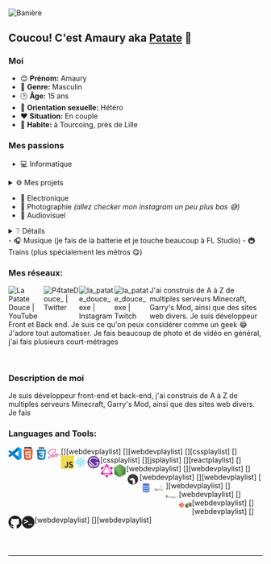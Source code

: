 <img align="center" alt="Banière" width="400px" src="https://media0.giphy.com/media/TIj8cbzWYKnE9ul3ab/giphy.gif?cid=6c09b952f57sue3oc51pey162pu0l74g36z66so029tkpmnb&rid=giphy.gif&ct=s" />

## Coucou! C'est Amaury aka [Patate](https://m.youtube.com/c/LaPatateDouce) 👋

### Moi

- 😊 **Prénom:** Amaury
- 👨 **Genre:** Masculin
- 🕑 **Âge:** 15 ans
- 🤩 **Orientation sexuelle:** Hétéro
- ❤ **Situation:** En couple 
- 📍 **Habite:** à Tourcoing, près de Lille

### Mes passions

- 💻 Informatique
<details>
  <summary>⚙ Mes projets</summary>

  - Pub'bot (Bot Discord filtrant les lien publicitaires avec autorisations de nombre de lien par utilisateur).
  - Twiscord (Bot Discord permettant d'envoyer des messages sur Twitter depuis Discord, ou d'afficher les dernières mentions / permettant de signaler un incident de trafic).
  - Lille Réseau (Site web d'info trafic Lilloise sur les transports de la MEL / est relié a Twiscord)
  
</details>

- 🚨 Electronique
- 📸 Photographie *(allez checker mon instagram un peu plus bas 😅)*
- 🎥 Audiovisuel
<details>
  <summary>❔ Détails</summary>

  - Je suis monteur vidéo gratuit/payant et réalisateur indépendant
  - Plusieurs projets à mon actif dont 4 en cours
  - Je fais tout type de montage (AMV, vlog, animation, court-métrages, gaming)
  
</details>
- 🎧 Musique (je fais de la batterie et je touche beaucoup à FL Studio)
- 🚇 Trains (plus spécialement les métros 😋)


### Mes réseaux:

[<img align="left" alt="La Patate Douce | YouTube" width="70px" src="https://cdn-icons-png.flaticon.com/512/174/174883.png" />](https://m.youtube.com/c/LaPatateDouce)
[<img align="left" alt="P4tateDouce_ | Twitter" width="70px" src="https://cdn-icons.flaticon.com/png/512/3938/premium/3938028.png?token=exp=1635080569~hmac=445b8f8e90912447f1a7298e3d627a09" />](https://twitter.com/P4tateDouce_)
[<img align="left" alt="la_patate_douce_exe | Instagram" width="70px" src="https://cdn-icons-png.flaticon.com/512/2111/2111463.png" />](https://www.instagram.com/la_patate_douce_exe/)
[<img align="left" alt="la_patate_douce_exe | Twitch" width="70px" src="https://cdn-icons.flaticon.com/png/512/3291/premium/3291659.png?token=exp=1635081222~hmac=d0067b98a8d0897da3cf3d22a118a35f" />](https://www.twitch.tv/la_patate_douce_exe)

J'ai construis de A à Z de multiples serveurs Minecraft, Garry's Mod, ainsi que des sites web divers.
Je suis développeur Front et Back end.
Je suis ce qu'on peux considérer comme un geek 😂
J'adore tout automatiser.
Je fais beaucoup de photo et de vidéo en général, j'ai fais plusieurs court-métrages

<br />

### Description de moi
Je suis développeur front-end et back-end, j'ai construis de A à Z de multiples serveurs Minecraft, Garry's Mod, ainsi que des sites web divers.
Je fais

### Languages and Tools:

[<img align="left" alt="Visual Studio Code" width="26px" src="https://raw.githubusercontent.com/github/explore/80688e429a7d4ef2fca1e82350fe8e3517d3494d/topics/visual-studio-code/visual-studio-code.png" />][webdevplaylist]
[<img align="left" alt="HTML5" width="26px" src="https://raw.githubusercontent.com/github/explore/80688e429a7d4ef2fca1e82350fe8e3517d3494d/topics/html/html.png" />][webdevplaylist]
[<img align="left" alt="CSS3" width="26px" src="https://raw.githubusercontent.com/github/explore/80688e429a7d4ef2fca1e82350fe8e3517d3494d/topics/css/css.png" />][cssplaylist]
[<img align="left" alt="Sass" width="26px" src="https://raw.githubusercontent.com/github/explore/80688e429a7d4ef2fca1e82350fe8e3517d3494d/topics/sass/sass.png" />][cssplaylist]
[<img align="left" alt="JavaScript" width="26px" src="https://raw.githubusercontent.com/github/explore/80688e429a7d4ef2fca1e82350fe8e3517d3494d/topics/javascript/javascript.png" />][jsplaylist]
[<img align="left" alt="React" width="26px" src="https://raw.githubusercontent.com/github/explore/80688e429a7d4ef2fca1e82350fe8e3517d3494d/topics/react/react.png" />][reactplaylist]
[<img align="left" alt="Gatsby" width="26px" src="https://raw.githubusercontent.com/github/explore/e94815998e4e0713912fed477a1f346ec04c3da2/topics/gatsby/gatsby.png" />][webdevplaylist]
[<img align="left" alt="GraphQL" width="26px" src="https://raw.githubusercontent.com/github/explore/80688e429a7d4ef2fca1e82350fe8e3517d3494d/topics/graphql/graphql.png" />][webdevplaylist]
[<img align="left" alt="Node.js" width="26px" src="https://raw.githubusercontent.com/github/explore/80688e429a7d4ef2fca1e82350fe8e3517d3494d/topics/nodejs/nodejs.png" />][webdevplaylist]
[<img align="left" alt="Deno" width="26px" src="https://raw.githubusercontent.com/github/explore/361e2821e2dea67711cde99c9c40ed357061cf27/topics/deno/deno.png" />][webdevplaylist]
[<img align="left" alt="SQL" width="26px" src="https://raw.githubusercontent.com/github/explore/80688e429a7d4ef2fca1e82350fe8e3517d3494d/topics/sql/sql.png" />][webdevplaylist]
[<img align="left" alt="MySQL" width="26px" src="https://raw.githubusercontent.com/github/explore/80688e429a7d4ef2fca1e82350fe8e3517d3494d/topics/mysql/mysql.png" />][webdevplaylist]
[<img align="left" alt="MongoDB" width="26px" src="https://raw.githubusercontent.com/github/explore/80688e429a7d4ef2fca1e82350fe8e3517d3494d/topics/mongodb/mongodb.png" />][webdevplaylist]
[<img align="left" alt="Git" width="26px" src="https://raw.githubusercontent.com/github/explore/80688e429a7d4ef2fca1e82350fe8e3517d3494d/topics/git/git.png" />][webdevplaylist]
[<img align="left" alt="GitHub" width="26px" src="https://raw.githubusercontent.com/github/explore/78df643247d429f6cc873026c0622819ad797942/topics/github/github.png" />][webdevplaylist]
[<img align="left" alt="Terminal" width="26px" src="https://raw.githubusercontent.com/github/explore/80688e429a7d4ef2fca1e82350fe8e3517d3494d/topics/terminal/terminal.png" />][webdevplaylist]

<br />
<br />

---
